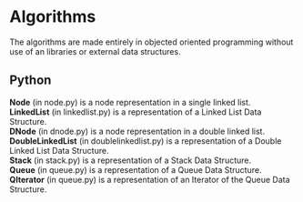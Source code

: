 # Algorithms
  The algorithms are made entirely in objected oriented programming without use of an libraries or external data structures.

## Python
  **Node** (in node.py) is a node representation in a single linked list.  
  **LinkedList** (in linkedlist.py) is a representation of a Linked List Data Structure.  
  **DNode** (in dnode.py) is a node representation in a double linked list.  
  **DoubleLinkedList** (in doublelinkedlist.py) is a representation of a Double Linked List Data Structure.  
  **Stack** (in stack.py) is a representation of a Stack Data Structure.  
  **Queue** (in queue.py) is a representation of a Queue Data Structure.  
  **QIterator** (in queue.py) is a representation of an Iterator of the Queue Data Structure.  

